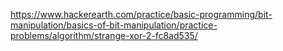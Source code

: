 https://www.hackerearth.com/practice/basic-programming/bit-manipulation/basics-of-bit-manipulation/practice-problems/algorithm/strange-xor-2-fc8ad535/
